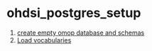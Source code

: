 # ohdsi_postgres_setup

1. [create empty omop database and schemas](./empty_omop.md)
2. [Load vocabularies](./load_vocabularies.md)


